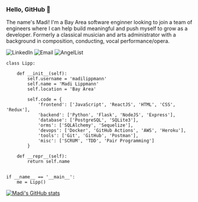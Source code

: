 ### Hello, GitHub 👋

The name's Madi! I'm a Bay Area software enginner looking to join a team of engineers where I can help build meaningful and push myself to grow as a developer. Formerly a classical musician and arts administrator with a background in composition, conducting, vocal performance/opera. 


![LinkedIn](https://img.shields.io/static/v1?label=LinkedIn&message=madilippmann&color=DDFFD9&style=for-the-badge)
![Email](https://img.shields.io/static/v1?label=Email&message=madi.lippmann@gmail.com&color=7E8AC9&style=for-the-badge)
![AngelList](https://img.shields.io/static/v1?label=AngelList&message=madilippmann&color=D7907B&style=for-the-badge)
<!-- ![Python](https://img.shields.io/static/v1?label=&message=Python&color=blue&style=for-the-badge)
![Python](https://img.shields.io/static/v1?label=&message=madilippmann&color=#DDFFD9&style=for-the-badge)
![Python](https://img.shields.io/static/v1?label=&message=Python&color=blue&style=for-the-badge)
![Python](https://img.shields.io/static/v1?label=&message=Python&color=blue&style=for-the-badge)
![Python](https://img.shields.io/static/v1?label=&message=Python&color=blue&style=for-the-badge)
![Python](https://img.shields.io/static/v1?label=&message=Python&color=blue&style=for-the-badge) -->



```
class Lipp:

    def __init__(self):
        self.username = 'madilippmann'
        self.name = 'Madi Lippmann'
        self.location = 'Bay Area'

        self.code = {
            'frontend': ['JavaScript', 'ReactJS', 'HTML', 'CSS', 'Redux'],
            'backend': ['Python', 'Flask', 'NodeJS', 'Express'],
            'database': ['PostgreSQL', 'SQLite3'],
            'orms': ['SQLAlchemy', 'Sequelize'], 
            'devops': ['Docker', 'GitHub Actions', 'AWS', 'Heroku'],
            'tools': ['Git', 'GitHub', 'Postman'],
            'misc': ['SCRUM', 'TDD', 'Pair Programming']
        }

    def __repr__(self):
        return self.name


if __name__ == '__main__':
    me = Lipp()
```

<!--         self.web = 'https://TODO.TODO' -->
<!--         self.twitter = '@rafnixg' -->
<!--         self.architecture = ['MVC', 'Single-Page Applications'] -->


[![Madi's GitHub stats](https://github-readme-stats.vercel.app/api?username=madilippmann&count_private=true&show_icons=true&theme=calm)](https://github.com/madi/github-readme-stats)

<!--
**madilippmann/madilippmann** is a ✨ _special_ ✨ repository because its `README.md` (this file) appears on your GitHub profile.

Here are some ideas to get you started:

- 🔭 I’m currently working on ...
- 🌱 I’m currently learning ...
- 👯 I’m looking to collaborate on ...
- 🤔 I’m looking for help with ...
- 💬 Ask me about ...
- 📫 How to reach me: ...
- 😄 Pronouns: ...
- ⚡ Fun fact: ...
-->
